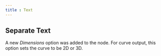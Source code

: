 ```yaml
---
title : Text
---
```


## Separate Text

A new *Dimensions* option was added to the node. For curve output, this option
sets the curve to be 2D or 3D.
